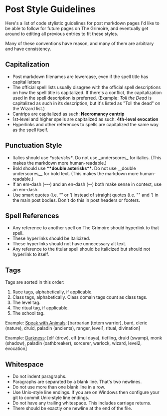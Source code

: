 # Post Style Guidelines

Here's a list of code stylistic guidelines for post markdown pages I'd like to be able to follow for future pages on The Grimoire, and eventually get around to editing all previous entries to fit these styles.

Many of these conventions have reason, and many of them are arbitrary and have consistency.

## Capitalization

- Post markdown filenames are lowercase, even if the spell title has capital letters
- The official spell lists usually disagree with the official spell descriptions on how the spell title is capitalized. If there's a conflict, the capitalization used in the spell description is preferred. (Example: *Toll the Dead* is capitalized as such in its description, but it's listed as "Toll the dead" on the Wizard list.)
- Cantrips are capitalized as such: **Necromancy cantrip**
- 1st-level and higher spells are capitalized as such: **4th-level evocation**
- Hyperlinks and other references to spells are capitalized the same way as the spell itself.

## Punctuation Style

- Italics should use *\*asterisks\**. Do not use \_underscores\_ for italics. (This makes the markdown more human-readable.)
- Bold should use **\*\*double asterisks\*\***. Do not use \_\_double underscores\_\_ for bold text. (This makes the markdown more human-readable.)
- If an em-dash (---) and an en-dash (--) both make sense in context, use an em-dash.
- Use smart quotes (i.e. “” or ’) instead of straight quotes (i.e. "" and ') in the main post bodies. Don't do this in post headers or footers.

## Spell References

- Any reference to another spell on The Grimoire should hyperlink to that spell.
- These hyperlinks should be italicized.
- These hyperlinks should not have unnecessary alt text.
- Any reference to the titular spell should be italicized but should not hyperlink to itself.

## Tags

Tags are sorted in this order:

1. Race tags, alphabetically, if applicable.
2. Class tags, alphabetically. Class domain tags count as class tags.
3. The level tag.
4. The ritual tag, if applicable.
5. The school tag.

Example: [Speak with Animals](https://thebombzen.com/grimoire/spells/speak-with-animals): \[barbarian (totem warrior), bard, cleric (nature), druid, paladin (ancients), ranger, level1, ritual, divination\]

Example: [Darkness](https://thebombzen.com/grimoire/spells/darkness): \[elf (drow), elf (mul daya), tiefling, druid (swamp), monk (shadow), paladin (oathbreaker), sorcerer, warlock, wizard, level2, evocation\]

## Whitespace

- Do not indent paragraphs.
- Paragraphs are separated by a blank line. That's two newlines.
- Do not use more than one blank line in a row.
- Use Unix-style line endings. If you are on Windows then configure your git to commit Unix-style line endings.
- Do not have any trailing whitespace. This includes carriage returns.
- There should be exactly one newline at the end of the file.

